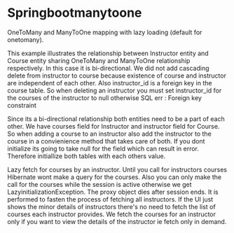 # Springbootmanytoone
OneToMany and ManyToOne mapping with lazy loading (default for onetomany). 

This example illustrates the relationship between Instructor entity and Course entity sharing OneToMany and ManyToOne relationship respectively. In this case it is bi-directional. We did not add cascading delete from instructor to course because existence of course and instructor are independent of each other. Also instructor_id is a foreign key in the course table.
So when deleting an instructor you must set instructor_id for the courses of the instructor to null otherwise SQL err : Foreign key constraint

Since its a bi-directional relationship both entities need to be a part of each other. We have courses field for Instructor and instructor field for Course. So when adding a course to an instructor also add the instructor to the course in a convienience method that takes care of both. If you dont initialize its going to take null for the field which can result in error. Therefore initiallize both tables with each others value.

Lazy fetch for courses by an instructor.
Until you call for instructors courses Hibernate wont make a query for the courses. Also you can only make the call for the courses
while the session is active otherwise we get LazyinitializationException. The proxy object dies after session ends.
It is performed to fasten the process of fetching all instructors. If the UI just shows the minor details of instructors there's no
need to fetch the list of courses each instructor provides. We fetch the courses for an instructor only if you want to view the details
of the instructor ie fetch only in demand.



